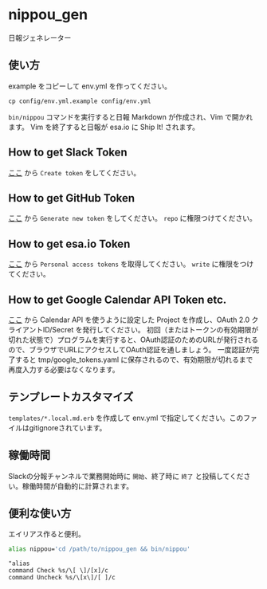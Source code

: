 # nippou_gen
日報ジェネレーター

## 使い方

example をコピーして env.yml を作ってください。
```
cp config/env.yml.example config/env.yml
```

`bin/nippou` コマンドを実行すると日報 Markdown が作成され、Vim で開かれます。 Vim を終了すると日報が esa.io に Ship It! されます。

## How to get Slack Token

[ここ](https://api.slack.com/custom-integrations/legacy-tokens) から `Create token` をしてください。

## How to get GitHub Token

[ここ](https://github.com/settings/tokens) から `Generate new token` をしてください。 `repo` に権限つけてください。

## How to get esa.io Token

[ここ](https://staruptechnology.esa.io/user/applications) から `Personal access tokens` を取得してください。 `write` に権限をつけてください。

## How to get Google Calendar API Token etc.

[ここ](https://console.developers.google.com) から Calendar API を使うように設定した Project を作成し、OAuth 2.0 クライアントID/Secret を発行してください。
初回（またはトークンの有効期限が切れた状態で）プログラムを実行すると、OAuth認証のためのURLが発行されるので、ブラウザでURLにアクセスしてOAuth認証を通しましょう。
一度認証が完了すると tmp/google_tokens.yaml に保存されるので、有効期限が切れるまで再度入力する必要はなくなります。

## テンプレートカスタマイズ

`templates/*.local.md.erb` を作成して env.yml で指定してください。このファイルはgitignoreされています。

## 稼働時間

Slackの分報チャンネルで業務開始時に `開始`、終了時に `終了` と投稿してください。稼働時間が自動的に計算されます。

## 便利な使い方

エイリアス作ると便利。

```sh
alias nippou='cd /path/to/nippou_gen && bin/nippou'
```

```vimrc
"alias
command Check %s/\[ \]/[x]/c
command Uncheck %s/\[x\]/[ ]/c
```
